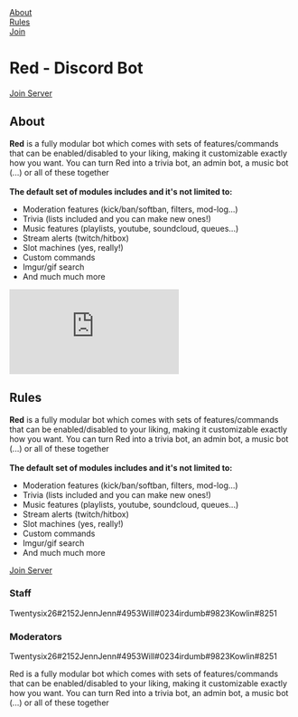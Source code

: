 <html>

<head>
    <link rel="stylesheet" href="css/styles.css" />
</head>

<body>
    <div class="container d-flex flex-column">
        <div class="header d-flex flex-column justify-content-between align-items-center">
            <nav class="topmenu d-flex justify-content-center">
                <a href="#about">About</a>
                <div class="line align-self-center">
                </div>
                <a href="#rules">Rules</a>
                <div class="line align-self-center"></div>
                <a href="https://discord.gg/red">Join</a>
            </nav>
            <div class="server-info d-flex align-items-center flex-column text-center">
                <h1>Red - Discord Bot</h1>
                <a class="links-suppressor join-btn btn-pill white" href="https://discord.gg/red">Join Server</a>
            </div>
        </div>
        <div class="inner d-flex flex-column">
            <section class="d-flex justify-content-between flex-lg-nowrap flex-wrap" id="about">
                <div class="image image1" style="flex-grow: 1;"></div>
                <div class="text">
                    <h2>About</h2>
                    <p>
                        <b>Red</b>&nbsp;is a fully modular bot which comes with sets of features/commands that can be enabled/disabled to your liking, making it customizable exactly how you want. You can turn Red into a trivia bot, an admin bot, a music bot (...) or all of these together
                        <br/>
                        <br/>
                        <b>The default set of modules includes and it's not limited to:
              </b>
                        <br/>
                    </p>
                    <ul>
                        <li>Moderation features (kick/ban/softban, filters, mod-log...)</li>
                        <li>Trivia (lists included and you can make new ones!)</li>
                        <li>Music features (playlists, youtube, soundcloud, queues...)</li>
                        <li>Stream alerts (twitch/hitbox)</li>
                        <li>Slot machines (yes, really!)</li>
                        <li>Custom commands</li>
                        <li>Imgur/gif search</li>
                        <li>And much much more</li>
                    </ul>
                </div>
            </section>
            <section class="discord-widget">
                <iframe class="d-flex" src="https://discordapp.com/widget?id=279193513806135296&amp;theme=dark" allowtransparency="true" frameborder="0"></iframe>
            </section>
            <section class="d-flex justify-content-between flex-lg-nowrap flex-wrap flex-row-reverse" id="rules">
                <div class="image image2" style="flex-grow: 1;"></div>
                <div class="text">
                    <h2>Rules</h2>
                    <p><b>Red</b>&nbsp;is a fully modular bot which comes with sets of features/commands that can be enabled/disabled to your liking, making it customizable exactly how you want. You can turn Red into a trivia bot, an admin bot, a music bot (...) or all of these together
                        <br/>
                        <br/><b>The default set of modules includes and it's not limited to:</b>
                        <br/>
                    </p>
                    <ul>
                        <li>Moderation features (kick/ban/softban, filters, mod-log...)</li>
                        <li>Trivia (lists included and you can make new ones!)</li>
                        <li>Music features (playlists, youtube, soundcloud, queues...)</li>
                        <li>Stream alerts (twitch/hitbox)</li>
                        <li>Slot machines (yes, really!)</li>
                        <li>Custom commands</li>
                        <li>Imgur/gif search</li>
                        <li>And much much more</li>
                    </ul>
                </div>
            </section>
            <section class="join d-flex justify-content-center">
                <div class="line align-self-center" style="flex-grow: 1;"></div><a class="links-suppressor btn-pill white" href="https://discord.gg/red">Join Server</a>
                <div class="line align-self-center" style="flex-grow: 1;"></div>
            </section>
        </div>
        <div class="footer d-flex justify-content-between flex-lg-nowrap flex-wrap">
            <div class="d-flex">
                <div class="block d-flex flex-column justify-content-between">
                    <h3 class="d-flex">Staff</h3><span>Twentysix26#2152</span><span>JennJenn#4953</span><span>Will#0234</span><span>irdumb#9823</span><span>Kowlin#8251</span></div>
                <div class="block d-flex flex-column justify-content-between">
                    <h3 class="d-flex">Moderators</h3><span>Twentysix26#2152</span><span>JennJenn#4953</span><span>Will#0234</span><span>irdumb#9823</span><span>Kowlin#8251</span></div>
            </div>
            <p class="align-self-end">Red is a fully modular bot which comes with sets of features/commands that can be enabled/disabled to your liking, making it customizable exactly how you want. You can turn Red into a trivia bot, an admin bot, a music bot (...) or all of these together</p>
        </div>
    </div>
</body>

</html>
